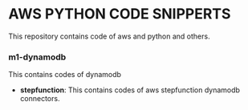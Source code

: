 # AWS PYTHON CODE SNIPPERTS
This repository contains code of aws and python and others.

### m1-dynamodb
This contains codes of dynamodb
* **stepfunction**:
    This contains codes of aws stepfunction dynamodb connectors.